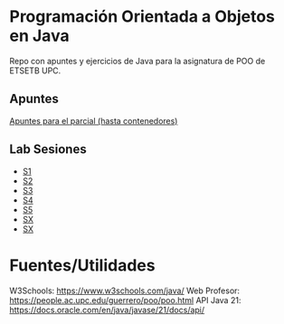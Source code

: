 # Programación Orientada a Objetos en Java
Repo con apuntes y ejercicios de Java para la asignatura de POO de ETSETB UPC.

## Apuntes

[Apuntes para el parcial (hasta contenedores)](apuntes_parcial.md)

## Lab Sesiones

- [S1](Umar_Mohammad_mcd.zip)
- [S2](contenedores.zip)
- [S3](sesion3.zip)
- [S4](math.zip)
- [S5](contenedores.zip)
- [SX]()
- [SX]()

# Fuentes/Utilidades

W3Schools:
https://www.w3schools.com/java/
Web Profesor:
https://people.ac.upc.edu/guerrero/poo/poo.html
API Java 21:
https://docs.oracle.com/en/java/javase/21/docs/api/

